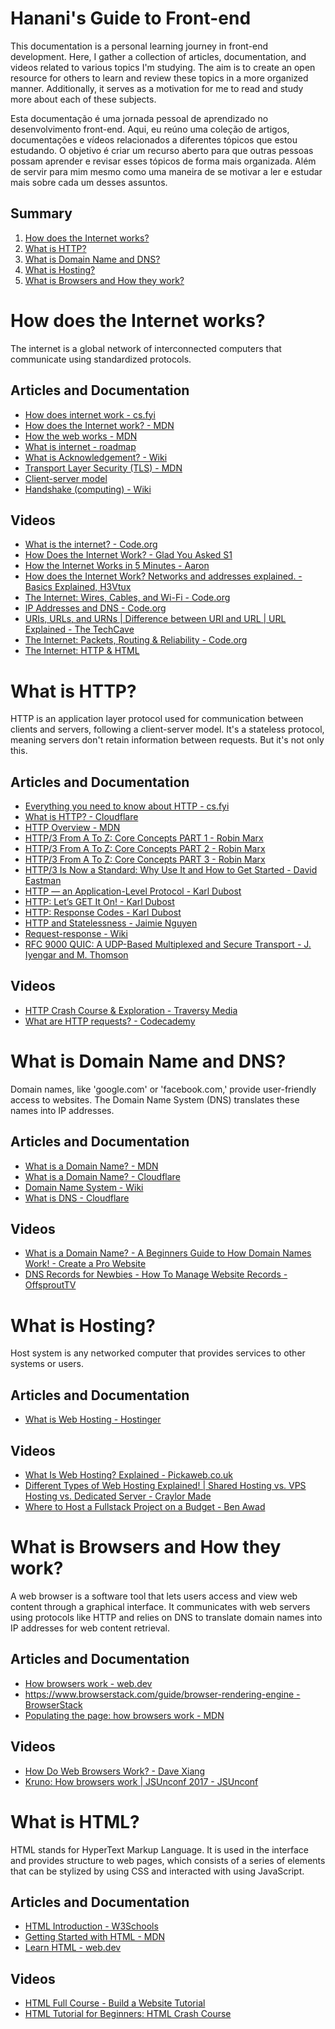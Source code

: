 # Hanani's Guide to Front-end
This documentation is a personal learning journey in front-end development. Here, I gather a collection of articles, documentation, and videos related to various topics I'm studying. The aim is to create an open resource for others to learn and review these topics in a more organized manner. Additionally, it serves as a motivation for me to read and study more about each of these subjects.

Esta documentação é uma jornada pessoal de aprendizado no desenvolvimento front-end. Aqui, eu reúno uma coleção de artigos, documentações e vídeos relacionados a diferentes tópicos que estou estudando. O objetivo é criar um recurso aberto para que outras pessoas possam aprender e revisar esses tópicos de forma mais organizada. Além de servir para mim mesmo como uma maneira de se motivar a ler e estudar mais sobre cada um desses assuntos.

## Summary
1. [How does the Internet works?](#how-does-the-internet-works)
2. [What is HTTP?](#what-is-http)
3. [What is Domain Name and DNS?](#what-is-domain-name-and-dns)
4. [What is Hosting?](#what-is-hosting)
5. [What is Browsers and How they work?](#what-is-browsers-and-how-they-work)

# How does the Internet works?
The internet is a global network of interconnected computers that communicate using standardized protocols.

## Articles and Documentation
- [How does internet work - cs.fyi](https://cs.fyi/guide/how-does-internet-work)
- [How does the Internet work? - MDN](https://developer.mozilla.org/en-US/docs/Learn/Common_questions/Web_mechanics/How_does_the_Internet_work)
- [How the web works - MDN](https://developer.mozilla.org/en-US/docs/Learn/Getting_started_with_the_web/How_the_Web_works)
- [What is internet - roadmap](https://roadmap.sh/guides/what-is-internet)
- [What is Acknowledgement? - Wiki](https://en.wikipedia.org/wiki/Acknowledgement_(data_networks))
- [Transport Layer Security (TLS) - MDN](https://developer.mozilla.org/en-US/docs/Glossary/TLS)
- [Client-server model](https://en.wikipedia.org/wiki/Client%E2%80%93server_model)
- [Handshake (computing) - Wiki](https://en.wikipedia.org/wiki/Handshake_(computing))

## Videos
- [What is the internet? - Code.org](https://youtu.be/Dxcc6ycZ73M)
- [How Does the Internet Work? - Glad You Asked S1](https://youtu.be/TNQsmPf24go)
- [How the Internet Works in 5 Minutes - Aaron](https://youtu.be/7_LPdttKXPc)
- [How does the Internet Work? Networks and addresses explained. - Basics Explained, H3Vtux](https://youtu.be/82m2du-zgmY)
- [The Internet: Wires, Cables, and Wi-Fi - Code.org](https://youtu.be/ZhEf7e4kopM)
- [IP Addresses and DNS - Code.org](https://youtu.be/5o8CwafCxnU)
- [URIs, URLs, and URNs | Difference between URI and URL | URL Explained - The TechCave](https://youtu.be/vpYct2npKD8)
- [The Internet: Packets, Routing & Reliability - Code.org](https://youtu.be/AYdF7b3nMto)
- [The Internet: HTTP & HTML](https://youtu.be/kBXQZMmiA4s)

# What is HTTP?
HTTP is an application layer protocol used for communication between clients and servers, following a client-server model. It's a stateless protocol, meaning servers don't retain information between requests. But it's not only this.

## Articles and Documentation
- [Everything you need to know about HTTP - cs.fyi](https://cs.fyi/guide/http-in-depth)
- [What is HTTP? - Cloudflare](https://www.cloudflare.com/en-gb/learning/ddos/glossary/hypertext-transfer-protocol-http/)
- [HTTP Overview - MDN](https://developer.mozilla.org/en-US/docs/Web/HTTP/Overview)
- [HTTP/3 From A To Z: Core Concepts PART 1 - Robin Marx](https://www.smashingmagazine.com/2021/08/http3-core-concepts-part1/)
- [HTTP/3 From A To Z: Core Concepts PART 2 - Robin Marx](https://www.smashingmagazine.com/2021/08/http3-performance-improvements-part2/)
- [HTTP/3 From A To Z: Core Concepts PART 3 - Robin Marx](https://www.smashingmagazine.com/2021/09/http3-practical-deployment-options-part3/)
- [HTTP/3 Is Now a Standard: Why Use It and How to Get Started - David Eastman](https://thenewstack.io/http-3-is-now-a-standard-why-use-it-and-how-to-get-started/)
- [HTTP — an Application-Level Protocol - Karl Dubost](https://dev.opera.com/articles/http-basic-introduction/)
- [HTTP: Let’s GET It On! - Karl Dubost](https://dev.opera.com/articles/http-lets-get-it-on/)
- [HTTP: Response Codes - Karl Dubost](https://dev.opera.com/articles/http-response-codes/)
- [HTTP and Statelessness - Jaimie Nguyen](https://medium.com/@jaimietn/http-and-statelessness-5e290fec80c0)
- [Request-response - Wiki](https://en.wikipedia.org/wiki/Request%E2%80%93response)
- [RFC 9000 QUIC: A UDP-Based Multiplexed and Secure Transport - J. Iyengar and M. Thomson](https://www.rfc-editor.org/rfc/rfc9000.html)

## Videos
- [HTTP Crash Course & Exploration - Traversy Media](https://youtu.be/iYM2zFP3Zn0)
- [What are HTTP requests? - Codecademy](https://youtu.be/-Zea7GB2OwA)

# What is Domain Name and DNS?
Domain names, like 'google.com' or 'facebook.com,' provide user-friendly access to websites. The Domain Name System (DNS) translates these names into IP addresses.

## Articles and Documentation
- [What is a Domain Name? - MDN](https://developer.mozilla.org/en-US/docs/Learn/Common_questions/Web_mechanics/What_is_a_domain_name) 
- [What is a Domain Name? - Cloudflare](https://www.cloudflare.com/en-gb/learning/dns/glossary/what-is-a-domain-name/)
- [Domain Name System - Wiki](https://en.wikipedia.org/wiki/Domain_Name_System)
- [What is DNS - Cloudflare](https://www.cloudflare.com/en-gb/learning/dns/what-is-dns/)

## Videos
- [What is a Domain Name? - A Beginners Guide to How Domain Names Work! - Create a Pro Website](https://youtu.be/Y4cRx19nhJk)
- [DNS Records for Newbies - How To Manage Website Records - OffsproutTV](https://youtu.be/YV5tkQYcvfg)

# What is Hosting?
Host system is any networked computer that provides services to other systems or users.

## Articles and Documentation
- [What is Web Hosting - Hostinger](https://www.hostinger.com/tutorials/what-is-web-hosting/)

## Videos
- [What Is Web Hosting? Explained - Pickaweb.co.uk](https://youtu.be/htbY9-yggB0)
- [Different Types of Web Hosting Explained! | Shared Hosting vs. VPS Hosting vs. Dedicated Server - Craylor Made](https://youtu.be/AXVZYzw8geg)
- [Where to Host a Fullstack Project on a Budget - Ben Awad](https://youtu.be/Kx_1NYYJS7Q)

# What is Browsers and How they work?
A web browser is a software tool that lets users access and view web content through a graphical interface. It communicates with web servers using protocols like HTTP and relies on DNS to translate domain names into IP addresses for web content retrieval.

## Articles and Documentation
- [How browsers work - web.dev](https://web.dev/articles/howbrowserswork)
- [https://www.browserstack.com/guide/browser-rendering-engine - BrowserStack](https://www.browserstack.com/guide/browser-rendering-engine)
- [Populating the page: how browsers work - MDN](https://developer.mozilla.org/en-US/docs/Web/Performance/How_browsers_work)

## Videos
- [How Do Web Browsers Work? - Dave Xiang](https://youtu.be/WjDrMKZWCt0)
- [Kruno: How browsers work | JSUnconf 2017 - JSUnconf](https://youtu.be/0IsQqJ7pwhw)

# What is HTML?
HTML stands for HyperText Markup Language. It is used in the interface and provides structure to web pages, which consists of a series of elements that can be stylized by using CSS and interacted with using JavaScript.

## Articles and Documentation
- [HTML Introduction - W3Schools]([https://web.dev/articles/howbrowserswork](https://www.w3schools.com/html/html_intro.asp))
- [Getting Started with HTML - MDN](https://developer.mozilla.org/en-US/docs/Learn/HTML/Introduction_to_HTML/Getting_started)
- [Learn HTML - web.dev](https://web.dev/learn/html)

## Videos
- [HTML Full Course - Build a Website Tutorial](https://youtu.be/pQN-pnXPaVg)
- [HTML Tutorial for Beginners: HTML Crash Course](https://youtu.be/qz0aGYrrlhU)
